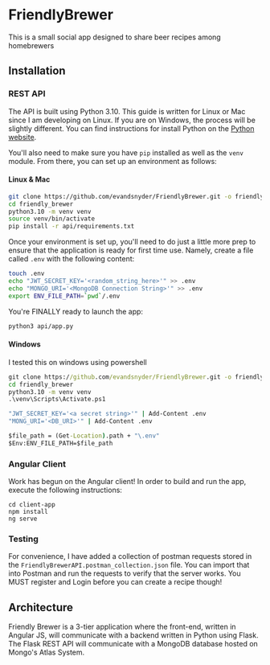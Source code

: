 # FriendlyBrewer

This is a small social app designed to share beer recipes among homebrewers


## Installation

### REST API
The API is built using Python 3.10. This guide is written for Linux or Mac since I am developing on Linux. If you are on Windows, the process will be slightly different. You can find instructions for install Python on the [Python website](https://www.python.org/downloads/).

You'll also need to make sure you have `pip` installed as well as the `venv` module. From there, you can set up an environment as follows:

#### Linux & Mac
```bash
git clone https://github.com/evandsnyder/FriendlyBrewer.git -o friendly_brewer
cd friendly_brewer
python3.10 -m venv venv
source venv/bin/activate
pip install -r api/requirements.txt
```
Once your environment is set up, you'll need to do just a little more prep to ensure that the application is ready for first time use. Namely, create a file called `.env` with the following content:
```bash
touch .env
echo "JWT_SECRET_KEY='<random_string_here>'" >> .env
echo "MONGO_URI='<MongoDB Connection String>'" >> .env
export ENV_FILE_PATH=`pwd`/.env
```

You're FINALLY ready to launch the app:
```bash
python3 api/app.py
```

#### Windows
I tested this on windows using powershell
```bat
git clone https://github.com/evandsnyder/FriendlyBrewer.git -o friendly_brewer
cd friendly_brewer
python3.10 -m venv venv
.\venv\Scripts\Activate.ps1

"JWT_SECRET_KEY='<a secret string>'" | Add-Content .env
"MONG_URI='<DB_URI>'" | Add-Content .env

$file_path = (Get-Location).path + "\.env"
$Env:ENV_FILE_PATH=$file_path
```

### Angular Client
Work has begun on the Angular client! In order to build and run the app, execute the following instructions:
```
cd client-app
npm install
ng serve
```

### Testing
For convenience, I have added a collection of postman requests stored in the `FriendlyBrewerAPI.postman_collection.json` file. You can import that into Postman and run the requests to verify that the server works. You MUST register and Login before you can create a recipe though!

## Architecture

Friendly Brewer is a 3-tier application where the front-end, written in Angular JS, will communicate with a backend written in Python using Flask. The Flask REST API will communicate with a MongoDB database hosted on Mongo's Atlas System.